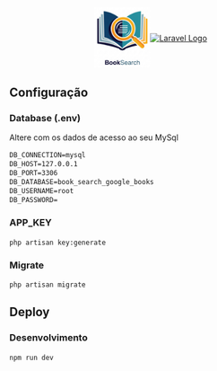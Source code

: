 <div align="center" style="display:flex; justify-content:center; align-items:center;">
    <a href="https://github.com/johnata/book-search-google-books" target="_blank">
        <img src="https://github.com/johnata/book-search-google-books/blob/main/resources/assets/img/logo.png?raw=true" width="100" alt="Logo">
    </a>
    <a href="https://laravel.com" target="_blank">
        <img src="https://raw.githubusercontent.com/laravel/art/master/logo-lockup/5%20SVG/2%20CMYK/1%20Full%20Color/laravel-logolockup-cmyk-red.svg" width="200" alt="Laravel Logo">
    </a>
</div>

## Configuração

### Database (.env)

Altere com os dados de acesso ao seu MySql

```
DB_CONNECTION=mysql
DB_HOST=127.0.0.1
DB_PORT=3306
DB_DATABASE=book_search_google_books
DB_USERNAME=root
DB_PASSWORD=
```

### APP_KEY

```
php artisan key:generate
```

### Migrate

```
php artisan migrate
```

## Deploy

### Desenvolvimento

```
npm run dev
```
